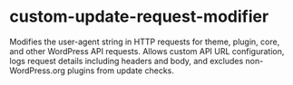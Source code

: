 # custom-update-request-modifier
Modifies the user-agent string in HTTP requests for theme, plugin, core, and other WordPress API requests. Allows custom API URL configuration, logs request details including headers and body, and excludes non-WordPress.org plugins from update checks.

